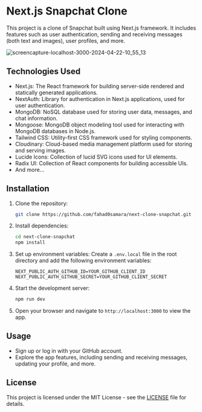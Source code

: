 

# Next.js Snapchat Clone

This project is a clone of Snapchat built using Next.js framework. It includes features such as user authentication, sending and receiving messages (both text and images), user profiles, and more.


![screencapture-localhost-3000-2024-04-22-10_55_13](https://github.com/fahad0samara/next-clone-snapchat/assets/90055525/f9c5f470-30c2-4b8e-90ea-dc0d0f41ce3b)


## Technologies Used

- Next.js: The React framework for building server-side rendered and statically generated applications.
- NextAuth: Library for authentication in Next.js applications, used for user authentication.
- MongoDB: NoSQL database used for storing user data, messages, and chat information.
- Mongoose: MongoDB object modeling tool used for interacting with MongoDB databases in Node.js.
- Tailwind CSS: Utility-first CSS framework used for styling components.
- Cloudinary: Cloud-based media management platform used for storing and serving images.
- Lucide Icons: Collection of lucid SVG icons used for UI elements.
- Radix UI: Collection of React components for building accessible UIs.
- And more...

## Installation

1. Clone the repository:
   ```bash
   git clone https://github.com/fahad0samara/next-clone-snapchat.git
   ```

2. Install dependencies:
   ```bash
   cd next-clone-snapchat
   npm install
   ```

3. Set up environment variables:
   Create a `.env.local` file in the root directory and add the following environment variables:
   ```
   NEXT_PUBLIC_AUTH_GITHUB_ID=YOUR_GITHUB_CLIENT_ID
   NEXT_PUBLIC_AUTH_GITHUB_SECRET=YOUR_GITHUB_CLIENT_SECRET
   ```

4. Start the development server:
   ```bash
   npm run dev
   ```

5. Open your browser and navigate to `http://localhost:3000` to view the app.

## Usage

- Sign up or log in with your GitHub account.
- Explore the app features, including sending and receiving messages, updating your profile, and more.

## License

This project is licensed under the MIT License - see the [LICENSE](LICENSE) file for details.




